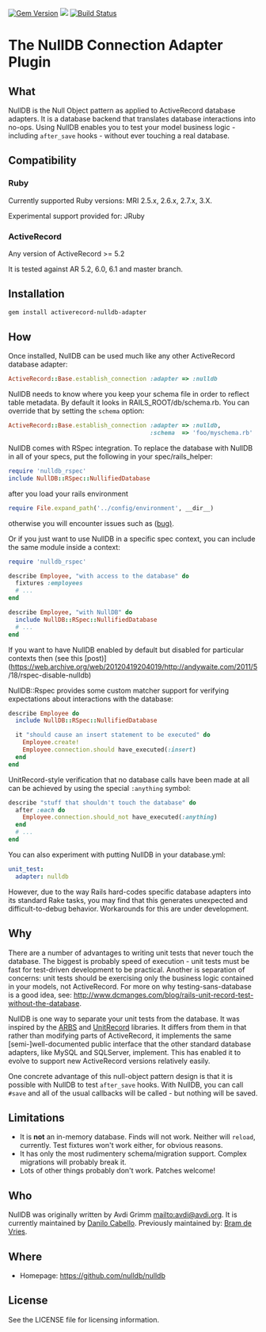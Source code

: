 [<img src="https://badge.fury.io/rb/activerecord-nulldb-adapter.png" alt="Gem
Version" />](http://badge.fury.io/rb/activerecord-nulldb-adapter) [<img
src="https://codeclimate.com/github/nulldb/nulldb.png"
/>](https://codeclimate.com/github/nulldb/nulldb) [<img
src="https://github.com/nulldb/nulldb/workflows/build/badge.svg?branch=master"
alt="Build Status" />](https://github.com/nulldb/nulldb/actions)

# The NullDB Connection Adapter Plugin

## What

NullDB is the Null Object pattern as applied to ActiveRecord database
adapters.  It is a database backend that translates database interactions into
no-ops.  Using NullDB enables you to test your model business logic -
including `after_save` hooks - without ever touching a real database.

## Compatibility

### Ruby
Currently supported Ruby versions: MRI 2.5.x, 2.6.x, 2.7.x, 3.X.

Experimental support provided for: JRuby

### ActiveRecord
Any version of ActiveRecord >= 5.2

It is tested against AR 5.2, 6.0, 6.1 and master branch.

## Installation

```bash
gem install activerecord-nulldb-adapter
```

## How

Once installed, NullDB can be used much like any other ActiveRecord database
adapter:

```ruby
ActiveRecord::Base.establish_connection :adapter => :nulldb
```

NullDB needs to know where you keep your schema file in order to reflect table
metadata.  By default it looks in RAILS_ROOT/db/schema.rb.  You can override
that by setting the `schema` option:

```ruby
ActiveRecord::Base.establish_connection :adapter => :nulldb,
                                        :schema  => 'foo/myschema.rb'
```

NullDB comes with RSpec integration.  To replace the database with NullDB in
all of your specs, put the following in your spec/rails_helper:

```ruby
require 'nulldb_rspec'
include NullDB::RSpec::NullifiedDatabase
```

after you load your rails environment

```ruby
require File.expand_path('../config/environment', __dir__)
```

otherwise you will encounter issues such as
([bug)](https://github.com/nulldb/nulldb/pull/90#issuecomment-496690958).

Or if you just want to use NullDB in a specific spec context, you can include
the same module inside a context:

```ruby
require 'nulldb_rspec'

describe Employee, "with access to the database" do
  fixtures :employees
  # ...
end

describe Employee, "with NullDB" do
  include NullDB::RSpec::NullifiedDatabase
  # ...
end
```

If you want to have NullDB enabled by default but disabled for particular
contexts then (see this
[post)](https://web.archive.org/web/20120419204019/http://andywaite.com/2011/5
/18/rspec-disable-nulldb)

NullDB::Rspec provides some custom matcher support for verifying expectations
about interactions with the database:

```ruby
describe Employee do
  include NullDB::RSpec::NullifiedDatabase

  it "should cause an insert statement to be executed" do
    Employee.create!
    Employee.connection.should have_executed(:insert)
  end
end
```

UnitRecord-style verification that no database calls have been made at all can
be achieved by using the special `:anything` symbol:

```ruby
describe "stuff that shouldn't touch the database" do
  after :each do
    Employee.connection.should_not have_executed(:anything)
  end
  # ...
end
```

You can also experiment with putting NullDB in your database.yml:

```yaml
unit_test:
  adapter: nulldb
```

However, due to the way Rails hard-codes specific database adapters into its
standard Rake tasks, you may find that this generates unexpected and
difficult-to-debug behavior.  Workarounds for this are under development.

## Why

There are a number of advantages to writing unit tests that never touch the
database.  The biggest is probably speed of execution - unit tests must be
fast for test-driven development to be practical. Another is separation of
concerns: unit tests should be exercising only the business logic contained in
your models, not ActiveRecord. For more on why testing-sans-database is a good
idea, see:
http://www.dcmanges.com/blog/rails-unit-record-test-without-the-database.

NullDB is one way to separate your unit tests from the database.  It was
inspired by the [ARBS](http://arbs.rubyforge.org/) and
[UnitRecord](http://unit-test-ar.rubyforge.org/) libraries.  It differs from
them in that rather than modifying parts of ActiveRecord, it implements the
same [semi-]well-documented public interface that the other standard database
adapters, like MySQL and SQLServer, implement. This has enabled it to evolve
to support new ActiveRecord versions relatively easily.

One concrete advantage of this null-object pattern design is that it is
possible with NullDB to test `after_save` hooks.  With NullDB, you can call
`#save` and all of the usual callbacks will be called - but nothing will be
saved.

## Limitations

*   It is **not** an in-memory database.  Finds will not work.  Neither will
    `reload`, currently.  Test fixtures won't work either, for obvious
    reasons.
*   It has only the most rudimentery schema/migration support.  Complex
    migrations will probably break it.
*   Lots of other things probably don't work.  Patches welcome!


## Who

NullDB was originally written by Avdi Grimm <mailto:avdi@avdi.org>. It is
currently maintained by [Danilo Cabello](https://github.com/cabello).
Previously maintained by: [Bram de Vries](https://github.com/blaet).

## Where

*   Homepage: https://github.com/nulldb/nulldb


## License

See the LICENSE file for licensing information.
